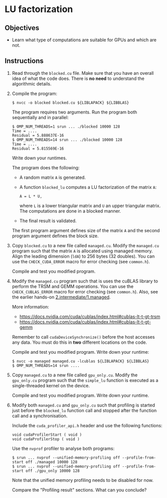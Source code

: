 # LU factorization

## Objectives

 - Learn what type of computations are suitable for GPUs and which are not.

## Instructions

 1. Read through the `blocked.cu` file. Make sure that you have an overall idea
    of what the code does. There is **no need** to understand the algorithmic
    details.

 2. Compile the program:
 
    ```
    $ nvcc -o blocked blocked.cu ${LIBLAPACK} ${LIBBLAS}
    ```
    
    The program requires two arguments. Run the program both sequentially and
    in parallel:
    
    ```
    $ OMP_NUM_THREADS=1 srun ... ./blocked 10000 128
    Time = ....
    Residual = 5.888637E-16
    $ OMP_NUM_THREADS=14 srun ... ./blocked 10000 128
    Time = ....
    Residual = 5.815569E-16
    ```
    
    Write down your runtimes.
    
    The program does the following:
     
     - A random matrix `A` is generated.
     
     - A function `blocked_lu` computes a LU factorization of the matrix `A`:
       
       ```
       A = L * U,
       ```
       
       where `L` is a lower triangular matrix and `U` an upper triangular
       matrix. The computations are done in a blocked manner.
    
     - The final result is validated.
     
    The first program argument defines size of the matrix `A` and the second
    program argument defines the block size.

 3. Copy `blocked.cu` to a new file called `managed.cu`. Modify the `managed.cu`
    program such that the matrix `A` is allocated using managed memory. Align
    the leading dimension (`ldA`) to 256 bytes (32 doubles). You can use the
    `CHECK_CUDA_ERROR` macro for error checking (see `common.h`).
    
    Compile and test you modified program.
    
 4. Modify the `managed.cu` program such that is uses the cuBLAS library to
    perform the TRSM and GEMM operations. You can use the `CHECK_CUBLAS_ERROR`
    macro for error checking (see `common.h`). Also, see the earlier hands-on
    [2.intermediate/1.managed](../../2.intermediate/1.managed).
    
    More information:
     - https://docs.nvidia.com/cuda/cublas/index.html#cublas-lt-t-gt-trsm
     - https://docs.nvidia.com/cuda/cublas/index.html#cublas-lt-t-gt-gemm
    
    Remember to call `cudaDeviceSynchronize()` before the host accesses any
    data. You must do this in **two** different locations on the code.
    
    Compile and test you modified program. Write down your runtime:
    
    ```
    $ nvcc -o managed managed.cu -lcublas ${LIBLAPACK} ${LIBBLAS}
    $ OMP_NUM_THREADS=14 srun ....
    ```

 5. Copy `managed.cu` to a new file called `gpu_only.cu`. Modify the
    `gpu_only.cu` program such that the `simple_lu` function is executed as a
    single-threaded kernel on the device.
    
    Compile and test you modified program. Write down your runtime.

 6. Modify both `managed.cu` and `gpu_only.cu` such that profiling is started
    just before the `blocked_lu` function call and stopped after the function
    call and a synchronisation.
    
    Include the `cuda_profiler_api.h` header and use the following functions:
    
    ```
    void cudaProfilerStart ( void )
    void cudaProfilerStop ( void )
    ```

    Use the `nvprof` profiler to analyse both programs:
    
    ```
    $ srun ... nvprof --unified-memory-profiling off --profile-from-start off ./managed 10000 128
    $ srun ... nvprof --unified-memory-profiling off --profile-from-start off ./gpu_only 10000 128
    ```
    
    Note that the unified memory profiling needs to be disabled for now.
    
    Compare the "Profiling result" sections. What can you conclude?
